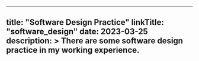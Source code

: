 
---
title: "Software Design Practice"
linkTitle: "software_design"
date: 2023-03-25
description: >
  There are some software design practice in my working experience.
---

